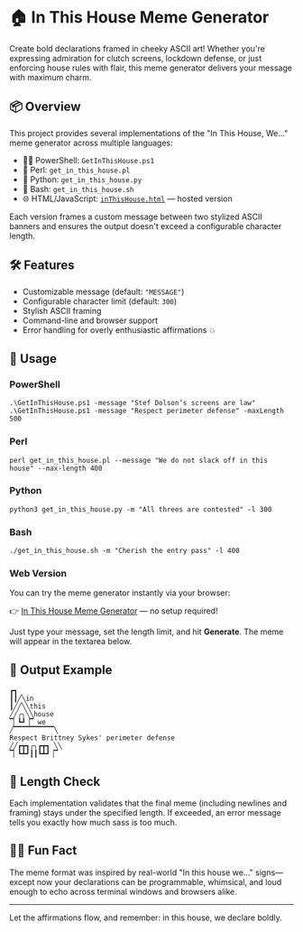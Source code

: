 # 🏠 In This House Meme Generator

Create bold declarations framed in cheeky ASCII art! Whether you're expressing admiration for clutch screens, lockdown defense, or just enforcing house rules with flair, this meme generator delivers your message with maximum charm.

## 📦 Overview

This project provides several implementations of the "In This House, We…" meme generator across multiple languages:

- 🧑‍💻 PowerShell: `GetInThisHouse.ps1`
- 🐪 Perl: `get_in_this_house.pl`
- 🐍 Python: `get_in_this_house.py`
- 🐚 Bash: `get_in_this_house.sh`
- 🌐 HTML/JavaScript: [`inThisHouse.html`](https://dwhiteplume.github.io/inThisHouse.html) — hosted version

Each version frames a custom message between two stylized ASCII banners and ensures the output doesn't exceed a configurable character length.

## 🛠 Features

- Customizable message (default: `"MESSAGE"`)
- Configurable character limit (default: `300`)
- Stylish ASCII framing
- Command-line and browser support
- Error handling for overly enthusiastic affirmations 💥

## 🔧 Usage

### PowerShell

```
.\GetInThisHouse.ps1 -message "Stef Dolson’s screens are law"
.\GetInThisHouse.ps1 -message "Respect perimeter defense" -maxLength 500
```

### Perl

```
perl get_in_this_house.pl --message "We do not slack off in this house" --max-length 400
```

### Python

```
python3 get_in_this_house.py -m "All threes are contested" -l 300
```

### Bash

```
./get_in_this_house.sh -m "Cherish the entry pass" -l 400
```

### Web Version

You can try the meme generator instantly via your browser:

👉 [In This House Meme Generator](https://dwhiteplume.github.io/inThisHouse.html) — no setup required!

Just type your message, set the length limit, and hit **Generate**. The meme will appear in the textarea below.

## 📂 Output Example

```
┏┓
┃┃╱╲in
┃╱╱╲╲this
╱╱╭╮╲╲house
▔▏┗┛▕▔ we
╱▔▔▔▔▔▔▔▔▔▔╲
Respect Brittney Sykes' perimeter defense
╱╱┏┳┓╭╮┏┳┓ ╲╲
▔▏┗┻┛┃┃┗┻┛▕▔
```

## 🚨 Length Check

Each implementation validates that the final meme (including newlines and framing) stays under the specified length. If exceeded, an error message tells you exactly how much sass is too much.

## 🤹‍♂️ Fun Fact

The meme format was inspired by real-world "In this house we…" signs—except now your declarations can be programmable, whimsical, and loud enough to echo across terminal windows and browsers alike.

---

Let the affirmations flow, and remember: in this house, we declare boldly.
